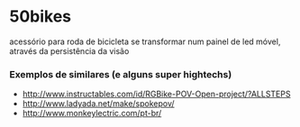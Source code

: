 50bikes
=======

acessório para roda de bicicleta se transformar num painel de led móvel, através da persistência da visão

### Exemplos de similares (e alguns super hightechs)

- http://www.instructables.com/id/RGBike-POV-Open-project/?ALLSTEPS
- http://www.ladyada.net/make/spokepov/
- http://www.monkeylectric.com/pt-br/

